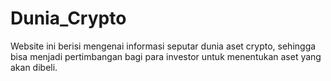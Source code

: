 # Dunia_Crypto
Website ini berisi mengenai informasi seputar dunia aset crypto, sehingga bisa menjadi pertimbangan bagi para investor untuk menentukan aset yang akan dibeli.
